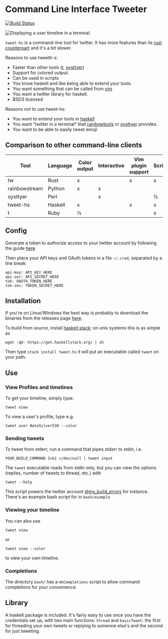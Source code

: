 # Command Line Interface Tweeter

[![Build Status](https://travis-ci.org/vmchale/command-line-tweeter.svg?branch=master)](https://travis-ci.org/vmchale/command-line-tweeter)

![Displaying a user timeline in a terminal.](https://raw.githubusercontent.com/vmchale/command-line-tweeter/master/screenshot.png)

`tweet-hs` is a command-line tool for twitter. It has more features than
its [rust counterpart](https://github.com/vmchale/clit-rs) and it's a bit
slower. 

Reasons to use tweeth-s:
  - Faster than other tools ([t](https://github.com/sferik/t),
  [oysttyer](https://github.com/oysttyer/oysttyer))
  - Support for colored output. 
  - Can be used in scripts
  - You know haskell and like being able to extend your tools. 
  - You want something that can be called from
    [vim](https://github.com/vmchale/vim-twitter)
  - You want a twitter library for haskell. 
  - BSD3 licensed 

Reasons not to use tweet-hs:
  - You want to extend your tools in [haskell](https://github.com/vmchale/command-line-tweeter)
  - You want "twitter in a terminal" that [rainbowtools](https://github.com/DTVD/rainbowstream)
    or [oysttyer](https://github.com/oysttyer/oysttyer) provides. 
  - You want to be able to easily tweet emoji

## Comparison to other command-line clients

| Tool | Language | Color output | Interactive | Vim plugin support | Scriptable | Send emoji |
| ---- | -------- | ------------ | ----------- | ------------------ | ---------- | ---------- |
| tw | Rust | x |   | x | x |  |
| rainbowstream | Python | x | x |  |  | x |
| oysttyer | Perl |  | x |  | ½ |  |
| tweet-hs | Haskell | x |  | x | x |  |
| t | Ruby | ½ |  |  | x |  |

## Config
Generate a token to authorize access to your twitter account by following the guide [here](https://dev.twitter.com/oauth/overview/application-owner-access-tokens)

Then place your API keys and OAuth tokens in a file `~/.cred`, separated by a line break:

```
api-key: API_KEY_HERE
api-sec: API_SECRET_HERE
tok: OAUTH_TOKEN_HERE
tok-sec: TOKEN_SECRET_HERE
```

## Installation

If you're on Linux/Windows the best way is probably to download the binaries
from the releases page [here](https://github.com/vmchale/command-line-tweeter/releases).

To build from source, install [haskell stack](https://docs.haskellstack.org/en/stable/README/#how-to-install); on unix systems this is as simple as

```
wget -qO- https://get.haskellstack.org/ | sh
```

Then type `stack install tweet-hs` it will put an executable called `tweet` on your path.

## Use

### View Profiles and timelines

To get your timeline, simply type:

```
tweet view
```

To view a user's profile, type e.g.

```
tweet user NateSilver538 --color
```

### Sending tweets
To tweet from stderr, run a command that pipes stderr to stdin, i.e.

```
YOUR_BUILD_COMMAND 2>&1 >/dev/null | tweet input
```

The `tweet` executable reads from stdIn only, but you can view the options (replies, number of tweets to thread, etc.) with

```
tweet --help
```

This script powers the twitter account [@my\_build\_errors](https://twitter.com/my_build_errors) for instance. There's an example bash script for in `bash/example`

### Viewing your timeline

You can also use

```
tweet view
```

or 

```
tweet view --color
```

to view your own timeline.

### Completions

The directory `bash/` has a `mkCompletions` script to allow command completions for your convenience.

## Library

A haskell package is included. It's fairly easy to use once you have the credentials set up, with two main functions: `thread` and `basicTweet`: the first for threading your own tweets or replying to someone else's and the second for just tweeting.
